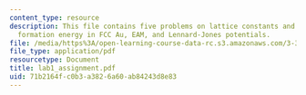 ```yaml
---
content_type: resource
description: This file contains five problems on lattice constants and energies, vacancy
  formation energy in FCC Au, EAM, and Lennard-Jones potentials.
file: /media/https%3A/open-learning-course-data-rc.s3.amazonaws.com/3-320-atomistic-computer-modeling-of-materials-sma-5107-spring-2005/71b2164fc0b3a3826a60ab84243d8e83_lab1_assignment.pdf
file_type: application/pdf
resourcetype: Document
title: lab1_assignment.pdf
uid: 71b2164f-c0b3-a382-6a60-ab84243d8e83
---
```

